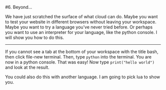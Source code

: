 #6. Beyond...

We have just scratched the surface of what cloud can do. Maybe you want to test your 
website in different browsers without leaving your workspace. Maybe you want to try
a language you've never tried before. Or perhaps you want to use an interpreter for
your language, like the python console. I will show you how to do this.

---

If you cannot see a tab at the bottom of your workspace with the title bash, then
click file-new terminal. Then, type `python` into the terminal. You are now in a 
python console. That was easy! Now type `print("hello world")` and look at the result.

You could also do this with another language. I am going to pick lua to show you.